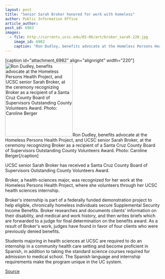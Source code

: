 ```yaml
---
layout: post
title: "Senior Sarah Broker honored for work with homeless"
author: Public Information Office
article_author: 
post_id: 6983
images:
  - file: http://currents.ucsc.edu/05-06/art/broker_sarah.220.jpg
    image_id: 6982
    caption: "Ron Dudley, benefits advocate at the Homeless Persons Health Project, and UCSC senior Sarah Broker, at the ceremony recognizing Broker as a recipient of a Santa Cruz County Board of Supervisors Outstanding County Volunteers Award. Photo: Caroline Berger"
---
```


[caption id="attachment_6982" align="alignright" width="220"]<a href="http://dev-ucsc-news.pantheonsite.io/wp-content/uploads/2006/05/broker_sarah.220.jpg"><img class="size-full wp-image-6982" src="http://dev-ucsc-news.pantheonsite.io/wp-content/uploads/2006/05/broker_sarah.220.jpg" alt="Ron Dudley, benefits advocate at the Homeless Persons Health Project, and UCSC senior Sarah Broker, at the ceremony recognizing Broker as a recipient of a Santa Cruz County Board of Supervisors Outstanding County Volunteers Award. Photo: Caroline Berger" width="220" height="239" /></a>Ron Dudley, benefits advocate at the Homeless Persons Health Project, and UCSC senior Sarah Broker, at the ceremony recognizing Broker as a recipient of a Santa Cruz County Board of Supervisors Outstanding County Volunteers Award. Photo: Caroline Berger[/caption]
<a name="content" id="content"></a>
<p>
  UCSC senior Sarah Broker has received a Santa Cruz County Board of Supervisors Outstanding County Volunteers Award.
</p>
<p>
  Broker, a health-sciences major, was recognized for her work at the Homeless Persons Health Project, where she volunteers through her UCSC health sciences internship.
</p>
<p>
  Broker's internship is part of a federally funded demonstration project to help eligible, chronically homeless individuals secure Supplemental Security Income Benefits. Broker researches and documents clients' information on their disability, and medical and work history, and then writes briefs which are forwarded to a judge for final determination on the benefits award. As a result of Broker's work, judges have found in favor of four clients who were previously denied benefits.
</p>
<p>
  Students majoring in health sciences at UCSC are required to do an internship in a community health care setting and become proficient in Spanish, in addition to taking the standard science courses required for admission to medical school. The Spanish language and internship requirements make the program unique in the UC system.
</p>
<p><a href="http://www1.ucsc.edu/currents/05-06/05-08/broker.asp" title="Permalink to broker">Source</a></p>
